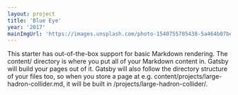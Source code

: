 ```yaml
---
layout: project
title: 'Blue Eye'
year: '2017'
mainImgUrl: 'https://images.unsplash.com/photo-1540755705438-5a464b07be8e?ixlib=rb-1.2.1&ixid=eyJhcHBfaWQiOjEyMDd9&auto=format&fit=crop&w=1267&q=80'
---
```


This starter has out-of-the-box support for basic Markdown rendering. The content/ directory is where you put all of your Markdown content in. Gatsby will build your pages out of it. Gatsby will also follow the directory structure of your files too, so when you store a page at e.g. content/projects/large-hadron-collider.md, it will be built in /projects/large-hadron-collider/.
